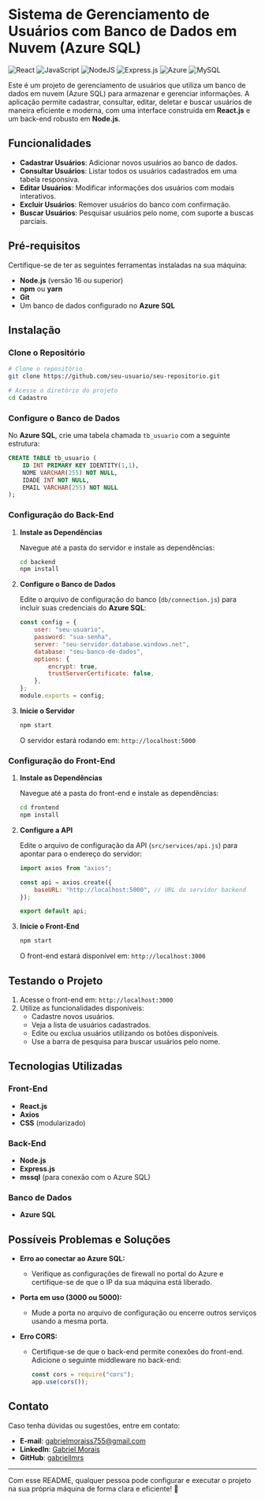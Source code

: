 # Sistema de Gerenciamento de Usuários com Banco de Dados em Nuvem (Azure SQL)

![React](https://img.shields.io/badge/react-%2320232a.svg?style=for-the-badge&logo=react&logoColor=%2361DAFB)
![JavaScript](https://img.shields.io/badge/javascript-%23323330.svg?style=for-the-badge&logo=javascript&logoColor=%23F7DF1E)
![NodeJS](https://img.shields.io/badge/node.js-6DA55F?style=for-the-badge&logo=node.js&logoColor=white)
![Express.js](https://img.shields.io/badge/express.js-%23404d59.svg?style=for-the-badge&logo=express&logoColor=%2361DAFB)
![Azure](https://img.shields.io/badge/azure-%230072C6.svg?style=for-the-badge&logo=microsoftazure&logoColor=white)
![MySQL](https://img.shields.io/badge/mysql-4479A1.svg?style=for-the-badge&logo=mysql&logoColor=white)

Este é um projeto de gerenciamento de usuários que utiliza um banco de dados em nuvem (Azure SQL) para armazenar e gerenciar informações. A aplicação permite cadastrar, consultar, editar, deletar e buscar usuários de maneira eficiente e moderna, com uma interface construída em **React.js** e um back-end robusto em **Node.js**.

## Funcionalidades

- **Cadastrar Usuários**: Adicionar novos usuários ao banco de dados.
- **Consultar Usuários**: Listar todos os usuários cadastrados em uma tabela responsiva.
- **Editar Usuários**: Modificar informações dos usuários com modais interativos.
- **Excluir Usuários**: Remover usuários do banco com confirmação.
- **Buscar Usuários**: Pesquisar usuários pelo nome, com suporte a buscas parciais.

## Pré-requisitos

Certifique-se de ter as seguintes ferramentas instaladas na sua máquina:

- **Node.js** (versão 16 ou superior)
- **npm** ou **yarn**
- **Git**
- Um banco de dados configurado no **Azure SQL**

## Instalação

### Clone o Repositório

```bash
# Clone o repositório
git clone https://github.com/seu-usuario/seu-repositorio.git

# Acesse o diretório do projeto
cd Cadastro
```

### Configure o Banco de Dados

No **Azure SQL**, crie uma tabela chamada `tb_usuario` com a seguinte estrutura:

```sql
CREATE TABLE tb_usuario (
    ID INT PRIMARY KEY IDENTITY(1,1),
    NOME VARCHAR(255) NOT NULL,
    IDADE INT NOT NULL,
    EMAIL VARCHAR(255) NOT NULL
);
```

### Configuração do Back-End

1. **Instale as Dependências**

   Navegue até a pasta do servidor e instale as dependências:

   ```bash
   cd backend
   npm install
   ```

2. **Configure o Banco de Dados**

   Edite o arquivo de configuração do banco (`db/connection.js`) para incluir suas credenciais do **Azure SQL**:

   ```javascript
   const config = {
       user: "seu-usuario",
       password: "sua-senha",
       server: "seu-servidor.database.windows.net",
       database: "seu-banco-de-dados",
       options: {
           encrypt: true,
           trustServerCertificate: false,
       },
   };
   module.exports = config;
   ```

3. **Inicie o Servidor**

   ```bash
   npm start
   ```

   O servidor estará rodando em: `http://localhost:5000`

### Configuração do Front-End

1. **Instale as Dependências**

   Navegue até a pasta do front-end e instale as dependências:

   ```bash
   cd frontend
   npm install
   ```

2. **Configure a API**

   Edite o arquivo de configuração da API (`src/services/api.js`) para apontar para o endereço do servidor:

   ```javascript
   import axios from "axios";

   const api = axios.create({
       baseURL: "http://localhost:5000", // URL do servidor backend
   });

   export default api;
   ```

3. **Inicie o Front-End**

   ```bash
   npm start
   ```

   O front-end estará disponível em: `http://localhost:3000`

## Testando o Projeto

1. Acesse o front-end em: `http://localhost:3000`
2. Utilize as funcionalidades disponíveis:
   - Cadastre novos usuários.
   - Veja a lista de usuários cadastrados.
   - Edite ou exclua usuários utilizando os botões disponíveis.
   - Use a barra de pesquisa para buscar usuários pelo nome.

## Tecnologias Utilizadas

### Front-End
- **React.js**
- **Axios**
- **CSS** (modularizado)

### Back-End
- **Node.js**
- **Express.js**
- **mssql** (para conexão com o Azure SQL)

### Banco de Dados
- **Azure SQL**

## Possíveis Problemas e Soluções

- **Erro ao conectar ao Azure SQL:**
  - Verifique as configurações de firewall no portal do Azure e certifique-se de que o IP da sua máquina está liberado.

- **Porta em uso (3000 ou 5000):**
  - Mude a porta no arquivo de configuração ou encerre outros serviços usando a mesma porta.

- **Erro CORS:**
  - Certifique-se de que o back-end permite conexões do front-end. Adicione o seguinte middleware no back-end:

    ```javascript
    const cors = require("cors");
    app.use(cors());
    ```

## Contato

Caso tenha dúvidas ou sugestões, entre em contato:

- **E-mail**: [gabrielmoraiss755@gmail.com](mailto:gabrielmoraiss755@gmail.com)
- **LinkedIn**: [Gabriel Morais](https://www.linkedin.com/in/gabriel-morais-649016295/)
- **GitHub**: [gabriellmrs](https://github.com/gabriellmrs)

---

Com esse README, qualquer pessoa pode configurar e executar o projeto na sua própria máquina de forma clara e eficiente! 🚀
